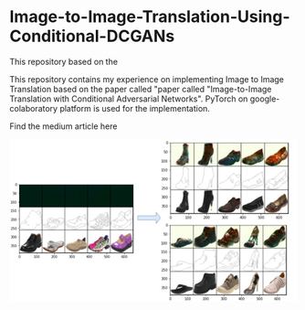 # Image-to-Image-Translation-Using-Conditional-DCGANs
This repository based on the 

This repository contains my experience on implementing Image to Image Translation based on the paper called "paper called "Image-to-Image Translation with Conditional Adversarial Networks". PyTorch on google-colaboratory platform is used for the implementation.

Find the medium article here

![Colored-images for ddge-images in test set](results/for_loss_with_L2/5.JPG)

